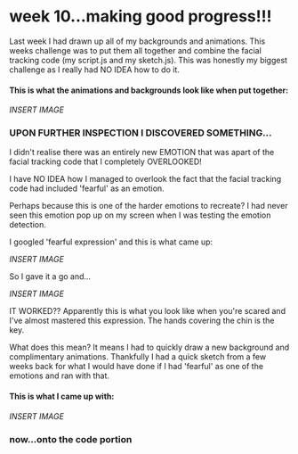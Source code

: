 # week 10...making good progress!!!

Last week I had drawn up all of my backgrounds and animations. This weeks challenge was to put them all together and combine the facial tracking code (my script.js and my sketch.js). This was honestly my biggest challenge as I really had NO IDEA how to do it. 

#### This is what the animations and backgrounds look like when put together:

*INSERT IMAGE*

### UPON FURTHER INSPECTION I DISCOVERED SOMETHING...

I didn't realise there was an entirely new EMOTION that was apart of the facial tracking code that I completely OVERLOOKED!

I have NO IDEA how I managed to overlook the fact that the facial tracking code had included 'fearful' as an emotion. 

Perhaps because this is one of the harder emotions to recreate? I had never seen this emotion pop up on my screen when I was testing the emotion detection.

I googled 'fearful expression' and this is what came up:

*INSERT IMAGE*

So I gave it a go and...

*INSERT IMAGE*

IT WORKED?? Apparently this is what you look like when you're scared and I've almost mastered this expression.
The hands covering the chin is the key.

What does this mean? It means I had to quickly draw a new background and complimentary animations. 
Thankfully I had a quick sketch from a few weeks back for what I would have done if I had 'fearful' as one of the emotions and ran with that. 

#### This is what I came up with:

*INSERT IMAGE*

### now...onto the code portion




